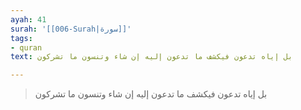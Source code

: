 ```yaml
---
ayah: 41
surah: '[[006-Surah|سورة]]'
tags:
- quran
text: بل إياه تدعون فيكشف ما تدعون إليه إن شاء وتنسون ما تشركون

---
```

> بل إياه تدعون فيكشف ما تدعون إليه إن شاء وتنسون ما تشركون
